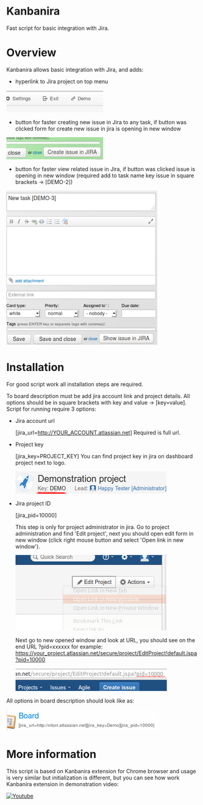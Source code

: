 # Kanbanira
Fast script for basic integration with Jira.

# Overview
Kanbanira allows basic integration with Jira, and adds:
- hyperlink to Jira project on top menu

![preview](preview.png)
- button for faster creating new issue in Jira to any task, if button was clicked form for create new issue in jira is opening in new window

![preview1](preview1.png)
- button for faster view related issue in Jira, if button was clicked issue is opening in new window (required add to task name key issue in square brackets -> [DEMO-2])

![preview2](preview2.png)

# Installation
For good script work all installation steps are required.

To board description must be add jira account link and project details. All options should be in square brackets with key and value -> [key=value].
Script for running require 3 options:

- Jira account url

  [jira_url=http://YOUR_ACCOUNT.atlassian.net]
  Required is full url.

- Project key

  [jira_key=PROJECT_KEY]
  You can find project key in jira on dashboard project next to logo.

  ![preview4](preview4.png)

- Jira project ID

  [jira_pid=10000]

  This step is only for project administrator in jira.
  Go to project administration and find 'Edit project', next you should open edit form in new window (click right mouse button and select 'Open link in new window').

  ![preview5](preview5.png)

  Next go to new opened window and look at URL, you should see on the end URL ?pid=xxxxxx for example: https://your_project.atlassian.net/secure/project/EditProject!default.jspa?pid=10000

  ![preview6](preview6.png)


All options in board description should look like as:

![preview3](preview3.png)

# More information
This script is based on Kanbanira extension for Chrome browser and usage is very similar but initialization is different,
but you can see how work Kanbanira extension in demonstration video:

[![Youtube](http://img.youtube.com/vi/oC8hdKmYbto/0.jpg)](http://www.youtube.com/watch?v=oC8hdKmYbto)
